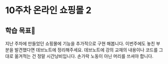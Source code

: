 # 10주차 온라인 쇼핑몰 2

## 학습 목표🚀

지난 주차에 만들었던 쇼핑몰에 기능을 추가적으로 구현 해봅니다. 이번주에도 놓친 부분을 발견했다면 데브노트에 정리해주세요. 데브노트에 강의 교재의 내용이나 코드를 그대로 옮겨적는 건 정말 시간낭비입니다. 손가락 노동이 아닌 머리를 쓰셔야 합니다.
